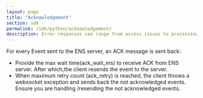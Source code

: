 ```yaml
---
layout: page
title: "Acknowledgement"
section: sdk
permalink: /sdk/python/acknowledgement/
description: Error responses can range from access issues to processing. This table provides a listing of common errors and potential causes.
---
```


For every Event sent to the ENS server, an ACK message is sent back:

* Provide the max wait time(ack_wait_ms) to receive ACK from ENS server. After which,the client resends the event to the server.
* When maximum retry count (ack_retry) is reached, the client throws a       websocket exception and sends back the not acknowledged events. Ensure you are handling /resending  the  not acknowledged events.